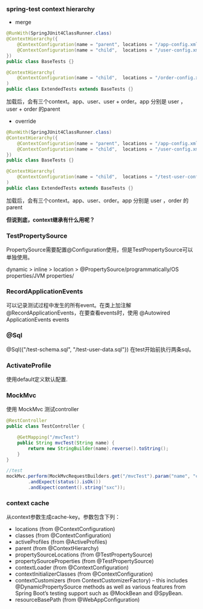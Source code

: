 ### spring-test context hierarchy

- merge

```java
@RunWith(SpringJUnit4ClassRunner.class)
@ContextHierarchy({
    @ContextConfiguration(name = "parent", locations = "/app-config.xml"),
    @ContextConfiguration(name = "child",  locations = "/user-config.xml")
})
public class BaseTests {}

@ContextHierarchy(
    @ContextConfiguration(name = "child",  locations = "/order-config.xml")
)
public class ExtendedTests extends BaseTests {}
```

加载后，会有三个context。app、user、user + order。app 分别是 user ， user + order 的parent

- override

```java
@RunWith(SpringJUnit4ClassRunner.class)
@ContextHierarchy({
    @ContextConfiguration(name = "parent", locations = "/app-config.xml"),
    @ContextConfiguration(name = "child",  locations = "/user-config.xml")
})
public class BaseTests {}

@ContextHierarchy(
    @ContextConfiguration(name = "child",  locations = "/test-user-config.xml", inheritLocations=false)
)
public class ExtendedTests extends BaseTests {}
```

加载后，会有三个context。app、user、order。app 分别是 user ，order 的parent

**但说到底，context继承有什么用呢？**

### TestPropertySource

PropertySource需要配置@Configuration使用，但是TestPropertySource可以单独使用。

dynamic > inline > location > @PropertySource/programmatically/OS properties/JVM properties/

### RecordApplicationEvents

可以记录测试过程中发生的所有event。在类上加注解 @RecordApplicationEvents，在要查看events时，使用 @Autowired ApplicationEvents events

### @Sql

@Sql({"/test-schema.sql", "/test-user-data.sql"}) 在test开始前执行两条sql。

### ActivateProfile

使用default定义默认配置.

### MockMvc

使用 MockMvc 测试controller

```java
@RestController
public class TestController {

    @GetMapping("/mvcTest")
    public String mvcTest(String name) {
        return new StringBuilder(name).reverse().toString();
    }
}

//test
mockMvc.perform(MockMvcRequestBuilders.get("/mvcTest").param("name", "cxs"))
        .andExpect(status().isOk())
        .andExpect(content().string("sxc"));
```

### context cache

从context参数生成cache-key。参数包含下列：

- locations (from @ContextConfiguration)
- classes (from @ContextConfiguration)
- activeProfiles (from @ActiveProfiles)
- parent (from @ContextHierarchy)
- propertySourceLocations (from @TestPropertySource)
- propertySourceProperties (from @TestPropertySource)
- contextLoader (from @ContextConfiguration)
- contextInitializerClasses (from @ContextConfiguration)
- contextCustomizers (from ContextCustomizerFactory) – this includes @DynamicPropertySource methods as well as various features from Spring Boot’s testing support such as @MockBean and @SpyBean.
- resourceBasePath (from @WebAppConfiguration)